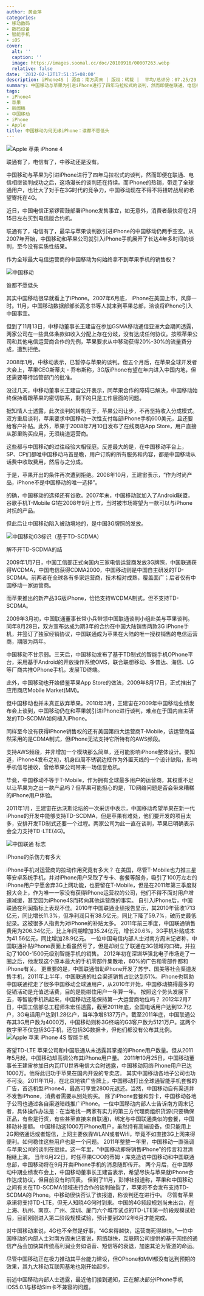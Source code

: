 ```yaml
---
author: 黄金萍
categories:
- 移动数码
- 数码设备
- 智能手机
- iOS
cover:
  alt: ''
  caption: ''
  image: https://images.soomal.cc/doc/20100916/00007263.webp
  relative: false
date: '2012-02-12T17:51:35+08:00'
description: iPhone4S | 源自：南方周末 | 版权：转载 |  平均/总评分：07.25/29
summary: 中国移动与苹果为引进iPhone进行了四年马拉松式的谈判，然而即便在联通、电信相继谈判成功之后，这场漫长的谈判还在持续。而iPhone的热销，带走了全球通用户，也壮大了对手在3G时代的竞争力，中国移动现在不得不将扭转战局的希望寄托在4G。作为全球最大电信运营商的中国移动为何始终拿不到苹果手机的销售权？
tags:
- iPhone4
- 苹果
- 新闻稿
- 中国移动
- iPhone
- Apple
title: 中国移动为何无缘iPhone：谁都不愿低头
---
```


![Apple 苹果 iPhone 4](https://images.soomal.cc/doc/20100608/00005934.webp)



联通有了，电信有了，中移动还是没有。



中国移动与苹果为引进iPhone进行了四年马拉松式的谈判，然而即便在联通、电信相继谈判成功之后，这场漫长的谈判还在持续。而iPhone的热销，带走了全球通用户，也壮大了对手在3G时代的竞争力，中国移动现在不得不将扭转战局的希望寄托在4G。



近日，中国电信正紧锣密鼓部署iPhone发售事宜，如无意外，消费者最快将在2月15日左右买到电信版合约机。



联通有了，电信有了，最早与苹果谈判欲引进iPhone的中国移动仍两手空空。从2007年开始，中国移动和苹果公司就引入iPhone手机展开了长达4年多时间的谈判，至今没有实质性结果。



作为全球最大电信运营商的中国移动为何始终拿不到苹果手机的销售权？



![中国移动](https://images.soomal.cc/doc/20100916/00007263.webp)



谁都不愿低头



其实中国移动很早就看上了iPhone。2007年6月底， iPhone在美国上市，风靡一时。11月，中国移动数据部部长高念书等人就来到苹果总部，洽谈将iPhone引入中国事宜。



但到了11月13日，中移动董事长王建宙在参加GSMA移动通信亚洲大会期间透露，两家公司在一些具体条款如收入分配上存在分歧，没有达成任何协议。按照苹果公司和其他电信运营商合作的先例，苹果要求从中移动获得20%-30%的流量费分成，遭到拒绝。



2008年1月，中移动表示，已暂停与苹果的谈判。但五个月后，在苹果全球开发者大会上，苹果CEO斯蒂夫・乔布斯称，3G版iPhone有望在年内进入中国内地，但还需要等待监管部门的批准。



没过几天，中移动董事长王建宙公开表示，同苹果合作的障碍已解决，中国移动始终保持着跟苹果的密切联系，剩下的只是工作层面的问题。



据知情人士透露，此次谈判的转机在于，苹果公司让步，不再坚持收入分成模式。双方重启谈判，苹果要求中国移动一次性支付每部iPhone手机600美元，且还要给客户补贴。此外，苹果于2008年7月10日发布了在线商店App Store，用户直接从那里购买应用，无须绕道运营商。



这些都与中国移动的过往经验大相径庭。反差最大的是，在中国移动平台上，SP、CP们都唯中国移动马首是瞻，用户订购的所有服务和内容，都是中国移动从话费中收取费用，然后与之分成。



于是，苹果开出的条件再次遭到拒绝。2008年10月，王建宙表示，“作为时尚产品，iPhone不是中国移动的唯一选择”。



的确，中国移动的选择还有谷歌。2007年末，中国移动就加入了Android联盟，谷歌手机T-Mobile G1在2008年9月上市，当时被市场寄望为一款可以与iPhone对抗的产品。



但此后让中国移动陷入被动境地的，是中国3G牌照的发放。



![中国移动G3标识（基于TD-SCDMA）](https://images.soomal.cc/doc/20091107/00003048.webp)



解不开TD-SCDMA的结



2009年1月7日，中国工信部正式向国内三家电信运营商发放3G牌照，中国联通获得WCDMA，中国电信获得CDMA2000，中国移动则是中国自主研发的TD-SCDMA。前两者在全球各有多家运营商，技术相对成熟，覆盖面广；后者仅有中国移动一家运营商。



而苹果推出的新产品3G版iPhone，恰恰支持WCDMA制式，但不支持TD-SCDMA。



2009年3月初，中国联通董事长常小兵带领中国联通谈判小组赴美与苹果谈判。同年8月28日，双方宣布达成为期3年的合约在中国大陆销售两款3G iPhone手机，并签订了独家经销协议，中国联通成为苹果在大陆的唯一授权销售的电信运营商，期限为两年。



中国移动不甘示弱。三天后，中国移动发布了基于TD制式的智能手机OPhone平台，采用基于Android的开放操作系统OMS，联合联想移动、多普达、海信、LG等厂商共推OPhone手机，发展TD终端。



此外，中国移动也开始借鉴苹果App Store的做法，2009年8月17日，正式推出了应用商店Mobile Market(MM)。



但中国移动也并未真正放弃苹果。2010年3月，王建宙在2009年中国移动业绩发布会上谈到，中国移动仍在和苹果就引进iPhone进行谈判，难点在于国内自主研发的TD-SCDMA如何植入iPhone。



同样至今没有获得iPhone销售权的还有美国第四大运营商T-Mobile，该运营商虽然采用的是CDMA制式，但iPhone无法支持它所特有的AWS频段。



支持AWS频段，并非增加一个模块那么简单，还可能影响iPhone整体设计。要知道，iPhone4发布之初，机身四周不锈钢边框作为外置天线的一个设计缺陷，影响手机信号接收，曾给苹果公司带来一场信誉危机。



毕竟，中国移动不等于T-Mobile，作为拥有全球最多用户的运营商，其权重不足以让苹果为之出一款产品吗？但苹果可能担心的是，TD网络问题是否会带来糟糕的iPhone用户体验。



2011年1月，王建宙在达沃斯论坛的一次采访中表示，中国移动希望苹果在新一代iPhone的开发中能够支持TD-SCDMA，但是苹果有难处，他们要开发的项目太多，安排开发TD制式还要一个过程。两家公司为此一直在谈判，苹果已明确表示会全力支持TD-LTE(4G)。



![中国联通 标志](https://images.soomal.cc/doc/20100901/00007019.webp)



iPhone的杀伤力有多大



iPhone手机对运营商的拉动作用究竟有多大？
在美国，尽管T-Mobile也力推三星等安卓系统手机，并对iPhone用户采取了专卡、套餐等服务，吸引了100万左右的iPhone用户宁愿舍弃3G上网功能，也要留在T-Mobile，但是在2011年第三季度财报大会上，作为唯一一家没有获得iPhone运营权的公司，他们不得不面对用户增速减缓，甚至因为iPhone4S而转向其他运营商的事实。
自引入iPhone后，中国联通在利润指标上表现不佳。2010年中国联通业绩报告显示，其2010年营收1713亿元，同比增长11.3%，但净利润只有38.5亿元，同比下降了59.7%，破历史最低纪录。这被很多人指责为对iPhone的补贴太多。
2011年前三季度，中国联通销售费用为206.34亿元，比上年同期增加35.24亿元，增长20.6%，3G手机补贴成本为41.56亿元，同比增加28.9亿元。
一位中国电信内部人士对南方周末记者称，中国联通补贴iPhone表面上看虽然亏了，但是却树立了联通在3G领域的口碑，并拉动了1000-1500元级别智能手机的销售。
2012年初在深圳华强北电子市场走了一圈之后，他发现这个原本最大的手机零部件集散地，60%的广告和零部件都和iPhone有关。
更重要的是，中国联通借助iPhone开发了苏宁、国美等社会渠道发售手机，2011年上半年，中国联通的社会渠道销售占比达到51%。iPhone也帮助中国联通挖走了很多中国移动全球通用户，从2010年开始，中国移动搞得最多的促销活动是充值送话费，目的是能绑住用户一年算一年。
按照这个势头发展下去，等智能手机热起来，中国移动还能保持第一大运营商地位吗？
2012年2月7日，中国工信部总工程师朱宏任透露，截至2011年底，全国电话用户达到12.7亿户，3G电话用户达到1.28亿户，当年净增8137万户。截至2011年底，中国联通公布其3G用户数为4000万，中国移动则称3G终端的G3客户数为5121万户。这两个数字里不仅包括3G手机，还包括3G数据卡，但他们都没有公布其比例。
![Apple 苹果 iPhone 4S 智能手机](https://images.soomal.cc/doc/20120210/00016668.webp)




寄望TD-LTE
苹果公司和中国联通从未透露其掌握的iPhone用户数量。但从2011年5月起，中国移动却高调公布其iPhone用户量。
2011年10月25日，中国移动董事长王建宙参加日内瓦ITU世界电信大会时透露，中国移动网络iPhone用户已达1000万。他将此归功于苹果在国内开设的专卖店。
其实中国移动各地子公司也功不可没。2011年11月，在北京地铁广告牌上，中国移动打出全球通智能手机套餐的广告，首选机型iPhone4，最高可享受2800元返还。当然，中国移动自有渠道并不发售iPhone，消费者需要从别处购买。
除了iPhone套餐和剪卡，中国移动各地子公司也通过各自渠道暗线推广iPhone。一位中国移动内部人士告诉南方周末记者，具体操作办法是：在当地找一两家有实力的第三方代理商组织货源(只要确保正品，有些是行货，有些甚至直接来自联通)，绑定与中国联通类似的套餐，中国移动补差额。
中国移动这1000万iPhone用户，虽然持有高端设备，但只能用上2G网络通话或者短信，上网主要依靠WLAN或者Wifi，毕竟不如直接3G上网来得便利。如何稳住这些用户也是一个问题。
2011年整整一年里，中国移动一直强调与苹果公司的谈判在继续。这一年里，“中国移动即将销售iPhone”的传言和澄清相继上演。
当年6月22日，时任苹果COO的蒂姆・库克造访中国移动和中国联通总部，中国移动将在9月开卖iPhone手机的消息随即传开。
两个月后，在中国移动中期业绩发布会上，中国移动董事长王建宙表示，希望尽快与苹果就iPhone合作达成协议，但目前没有时间表。
但到了11月，彭博社报道称，苹果和中国移动之间有关在TD-SCDMA领域进行合作的谈判破裂了，苹果将不会发布支持TD-SCDMA的iPhone。中移动很快否认了该报道，称谈判还在进行中。
尽管有苹果承诺将支持TD-LTE，但无人知晓4G何时到来。中国的4G频段规划尚未出台，在上海、杭州、南京、广州、深圳、厦门六个城市试点的TD-LTE第一阶段规模试验后，目前刚刚进入第二阶段规模试验，预计要到2012年6月才能完成。



对中国移动来说，4G也不全然是好事，“4G来得越快，运营商死得越快。”一位中国移动的内部人士对南方周末记者说，网络越快，互联网公司提供的基于网络的通信产品会加快其传统高利润业务如语音、短信等的衰退，加速其沦为管道的命运。



尽管中国移动正在极力推动其平台能力建设，但OPhone和MM都没有达到预期的效果，其九大移动互联网基地也刚开始起步。



前述中国移动内部人士透露，最近他们接到通知，正在解决部分iPhone手机iOS5.0.1与移动Sim卡不兼容的问题。